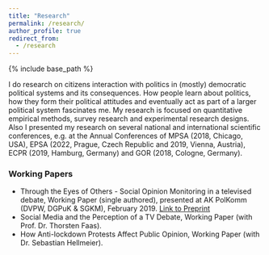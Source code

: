 ```yaml
---
title: "Research"
permalink: /research/
author_profile: true
redirect_from:
  - /research
---
```


{% include base_path %}

I do research on citizens interaction with politics in (mostly) democratic political systems and its consequences. How people learn about politics, how they form their political attitudes and eventually act as part of a larger political system fascinates me. My research is focused on quantitative empirical methods, survey research and experimental research designs. Also I presented my research on several national and international scientific conferences, e.g. at the Annual Conferences of MPSA (2018, Chicago, USA), EPSA (2022, Prague, Czech Republic and 2019, Vienna, Austria), ECPR (2019, Hamburg, Germany) and GOR (2018, Cologne, Germany).

### Working Papers

- Through the Eyes of Others - Social Opinion Monitoring in a televised debate, Working Paper (single authored), presented at AK PolKomm (DVPW, DGPuK & SGKM), February 2019. [Link to Preprint](https://osf.io/m8ywv/)
- Social Media and the Perception of a TV Debate, Working Paper (with Prof. Dr. Thorsten Faas).
- How Anti-lockdown Protests Affect Public Opinion, Working Paper (with Dr. Sebastian Hellmeier).
